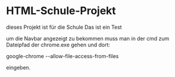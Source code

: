 # HTML-Schule-Projekt
dieses Projekt ist für die Schule
Das ist ein Test


um die Navbar angezeigt zu bekommen muss man in der cmd zum Dateipfad der chrome.exe gehen und dort:

google-chrome --allow-file-access-from-files

eingeben.